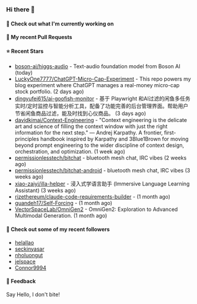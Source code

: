 ### Hi there 👋

#### 👷 Check out what I'm currently working on

#### 🔨 My recent Pull Requests


#### ⭐ Recent Stars

- [boson-ai/higgs-audio](https://github.com/boson-ai/higgs-audio) - Text-audio foundation model from Boson AI (today)
- [LuckyOne7777/ChatGPT-Micro-Cap-Experiment](https://github.com/LuckyOne7777/ChatGPT-Micro-Cap-Experiment) - This repo powers my blog experiment where ChatGPT manages a real-money micro-cap stock portfolio. (2 days ago)
- [dingyufei615/ai-goofish-monitor](https://github.com/dingyufei615/ai-goofish-monitor) - 基于 Playwright 和AI过滤的闲鱼多任务实时/定时监控与智能分析工具，配备了功能完善的后台管理界面。帮助用户节省闲鱼商品过滤，能及时找到心仪商品。 (3 days ago)
- [davidkimai/Context-Engineering](https://github.com/davidkimai/Context-Engineering) - &#34;Context engineering is the delicate art and science of filling the context window with just the right information for the next step.&#34; — Andrej Karpathy. A frontier, first-principles handbook inspired by Karpathy and 3Blue1Brown for moving beyond prompt engineering to the wider discipline of context design, orchestration, and optimization. (1 week ago)
- [permissionlesstech/bitchat](https://github.com/permissionlesstech/bitchat) - bluetooth mesh chat, IRC vibes (2 weeks ago)
- [permissionlesstech/bitchat-android](https://github.com/permissionlesstech/bitchat-android) - bluetooth mesh chat, IRC vibes (3 weeks ago)
- [xiao-zaiyi/illa-helper](https://github.com/xiao-zaiyi/illa-helper) - 浸入式学语言助手 (Immersive Language Learning Assistant) (3 weeks ago)
- [rizethereum/claude-code-requirements-builder](https://github.com/rizethereum/claude-code-requirements-builder) -  (1 month ago)
- [guandeh17/Self-Forcing](https://github.com/guandeh17/Self-Forcing) -  (1 month ago)
- [VectorSpaceLab/OmniGen2](https://github.com/VectorSpaceLab/OmniGen2) - OmniGen2: Exploration to Advanced Multimodal Generation. (1 month ago)

#### 👯 Check out some of my recent followers

- [helallao](https://github.com/helallao)
- [seckinyasar](https://github.com/seckinyasar)
- [nholuongut](https://github.com/nholuongut)
- [jelspace](https://github.com/jelspace)
- [Connor9994](https://github.com/Connor9994)

#### 💬 Feedback

Say Hello, I don't bite!